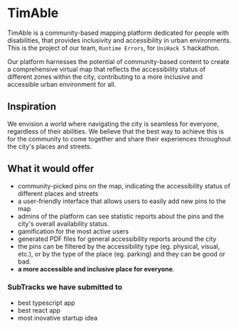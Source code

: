 # TimAble

TimAble is a community-based mapping platform dedicated for people with disabilities, 
that provides inclusivity and accessibility in urban environments. This is the project of our team, `Runtime Errors`, for `UniHack 5` hackathon.

Our platform harnesses the potential of community-based content to create a comprehensive virtual map that reflects the accessibility status of different zones within the city,
contributing to a more inclusive and accessible urban environment for all.


## Inspiration

We envision a world where navigating the city is seamless for everyone, regardless of their abilities. 
We believe that the best way to achieve this is for the community to come together and share their experiences throughout the city's places and streets.


## What it would offer

- community-picked pins on the map, indicating the accessibility status of different places and streets
- a user-friendly interface that allows users to easily add new pins to the map
- admins of the platform can see statistic reports about the pins and the city's overall availability status.
- gamification for the most active users
- generated PDF files for general accessibility reports around the city
- the pins can be filtered by the accessibility type (eg. physical, visual, etc.), or by the type of the place (eg. parking) and they can be good or bad.
- **a more accessible and inclusive place for everyone**.

### SubTracks we have submitted to
- best typescript app
- best react app
- most inovative startup idea